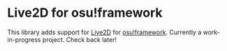 # Live2D for osu!framework
This library adds support for [Live2D](https://www.live2d.com/) for [osu!framework](https://github.com/ppy/osu-framework). Currently a work-in-progress project. Check back later!